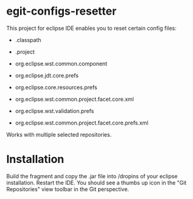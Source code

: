 # egit-configs-resetter

This project for eclipse IDE enables you to reset certain config files:

 * .classpath
 * .project
 * org.eclipse.wst.common.component
 * org.eclipse.jdt.core.prefs
 * org.eclipse.core.resources.prefs
 * org.eclipse.wst.common.project.facet.core.xml
 
 * org.eclipse.wst.validation.prefs
 * org.eclipse.wst.common.project.facet.core.prefs.xml
 
 Works with multiple selected repositories.
 
# Installation

Build the fragment and copy the .jar file into /dropins of your eclipse installation. Restart the IDE. You should see a thumbs up icon in the "Git Repositories" view toolbar in the Git perspective.